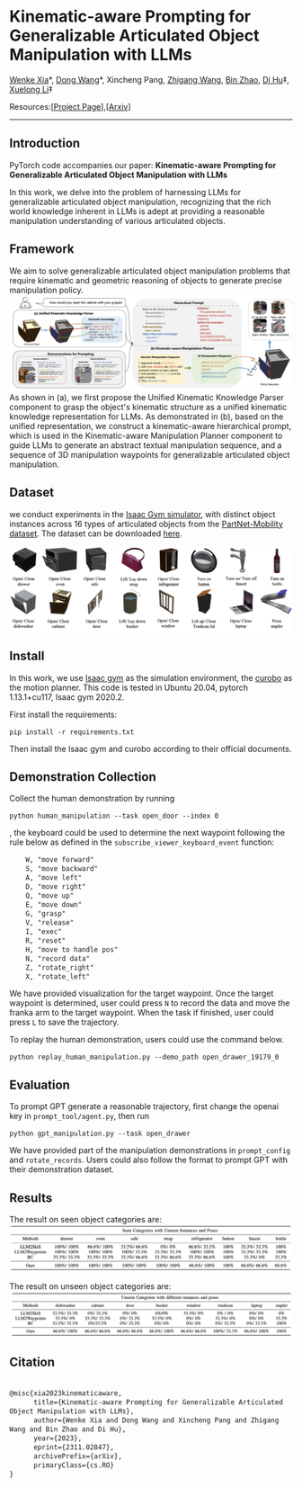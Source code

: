 # Kinematic-aware Prompting for Generalizable Articulated Object Manipulation with LLMs
[Wenke Xia](https://xwinks.github.io/)\*, [Dong Wang](https://scholar.google.es/citations?user=dasL9V4AAAAJ&hl=zh-CN)\*, Xincheng Pang, [Zhigang Wang](https://scholar.google.com/citations?hl=zh-CN&user=cw3EaAYAAAAJ&view_op=list_works&sortby=pubdate), [Bin Zhao](https://scholar.google.com/citations?user=DQB0hqwAAAAJ&hl=zh-CN), [Di Hu](https://dtaoo.github.io/)‡, [Xuelong Li](https://iopen.nwpu.edu.cn/info/1329/1171.htm)‡

Resources:[[Project Page](https://gewu-lab.github.io/llm_for_articulated_object_manipulation/)],[[Arxiv](https://arxiv.org/abs/2311.02847)]
___


## Introduction

PyTorch code accompanies our paper:
__Kinematic-aware Prompting for Generalizable Articulated Object Manipulation with LLMs__

In this work, we delve into the problem of harnessing LLMs for generalizable articulated object manipulation, recognizing that the rich world knowledge inherent in LLMs is adept at providing a reasonable manipulation understanding of various articulated objects.

## Framework
We aim to solve generalizable articulated object manipulation problems that require kinematic and geometric reasoning of objects to generate precise manipulation policy. 
![image](./assets/pipeline.png)
As shown in (a), we first propose the Unified Kinematic Knowledge Parser component to grasp the object's kinematic structure as a unified kinematic knowledge representation for LLMs. As demonstrated in (b), based on the unified representation, we construct a kinematic-aware hierarchical prompt, which is used in the Kinematic-aware Manipulation Planner component to guide LLMs to generate an abstract textual manipulation sequence, and a sequence of 3D manipulation waypoints for generalizable articulated object manipulation.

## Dataset
we conduct experiments in the [Isaac Gym simulator](https://developer.nvidia.com/isaac-gym), with distinct object instances across 16 types of articulated objects from the [PartNet-Mobility dataset](https://sapien.ucsd.edu/browse). The dataset can be downloaded [here](https://drive.google.com/file/d/1iWoY4jmi-1mDt8Th907zNvfh0d3E9hL9/view?usp=drive_link). 

![image](./assets/dataset.png)

## Install
In this work, we use [Isaac gym](https://developer.nvidia.com/isaac-gym) as the simulation environment, the [curobo](https://curobo.org/) as the motion planner. This code is tested in Ubuntu 20.04, pytorch 1.13.1+cu117, Isaac gym 2020.2.

First install the requirements:

```
pip install -r requirements.txt
```

Then install the Isaac gym and curobo according to their official documents.

## Demonstration Collection

Collect the human demonstration by running
```
python human_manipulation --task open_door --index 0
```
, the keyboard could be used to determine the next waypoint following the rule below as defined in the `subscribe_viewer_keyboard_event` function:
```
    W, "move forward"
    S, "move backward"
    A, "move left"
    D, "move right"
    Q, "move up"
    E, "move down"
    G, "grasp"
    V, "release"
    I, "exec"
    R, "reset"
    H, "move to handle pos"
    N, "record data"
    Z, "rotate_right"
    X, "rotate_left"
```
We have provided visualization for the target waypoint. Once the target waypoint is determined, user could press `N` to record the data and move the franka arm to the target waypoint. 
When the task if finished, user could press `L` to save the trajectory.

To replay the human demonstration, users could use the command below.
```
python replay_human_manipulation.py --demo_path open_drawer_19179_0
```

## Evaluation

To prompt GPT generate a reasonable trajectory, first change the openai key in `prompt_tool/agent.py`, then run

```
python gpt_manipulation.py --task open_drawer
```

We have provided part of the manipulation demonstrations in `prompt_config` and `rotate_records`. Users could also follow the format to prompt GPT with their demonstration dataset.

## Results

The result on seen object categories are:
![](./assets/seen.png)

The result on unseen object categories are:
![](./assets/unseen.png)

## Citation 

```

@misc{xia2023kinematicaware,
      title={Kinematic-aware Prompting for Generalizable Articulated Object Manipulation with LLMs}, 
      author={Wenke Xia and Dong Wang and Xincheng Pang and Zhigang Wang and Bin Zhao and Di Hu},
      year={2023},
      eprint={2311.02847},
      archivePrefix={arXiv},
      primaryClass={cs.RO}
}
```
